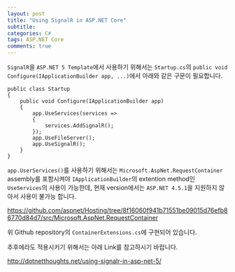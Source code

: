 ```yaml
---
layout: post
title: "Using SignalR in ASP.NET Core"
subtitle:  
categories: C#
tags: ASP.NET Core
comments: true
---
```


`SignalR`을 `ASP.NET 5 Template`에서 사용하기 위해서는 `Startup.cs`의 `public void Configure(IApplicationBuilder app, ...)`에서 아래와 같은 구문이 필요합니다.

```CSharp
public class Startup
{
	public void Configure(IApplicationBuilder app)
	{
		app.UseServices(services =>
		{
			services.AddSignalR();
		});
		app.UseFileServer();
		app.UseSignalR();
	}
}
```

`app.UserServices()`를 사용하기 위해서는 `Microsoft.AspNet.RequestContainer` assembly를 포함시켜야 `IApplicationBuilder`의 extention method인 `UseServices`의 사용이 가능한데, 현재 version에서는 `ASP.NET 4.5.1`을 지원하지 않아서 사용이 불가능 합니다.

<https://github.com/aspnet/Hosting/tree/8f16060f941b71551be09015d76efb86770d84d7/src/Microsoft.AspNet.RequestContainer>

위 Github repository의 `ContainerExtensions.cs`에 구현되어 있습니다.

추후에라도 적용시키기 위해서는 아래 Link를 참고하시기 바랍니다.

<http://dotnetthoughts.net/using-signalr-in-asp-net-5/>
